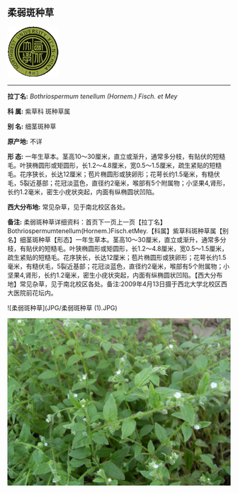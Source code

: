 ## 柔弱斑种草

![西北大学校园网络植物志](JPG/nwu.gif)

---

**拉丁名:**  _Bothriospermum tenellum (Hornem.) Fisch. et Mey_

**科 属:** 紫草科 斑种草属

**别 名:** 细茎斑种草

**原产地:** 不详

**形  态:** 一年生草本。茎高10～30厘米，直立或渐升，通常多分枝，有贴伏的短糙毛。叶狭椭圆形或矩圆形，长1.2～4.8厘米，宽0.5～1.5厘米，疏生紧贴的短糙毛。花序狭长，长达12厘米；苞片椭圆形或狭卵形；花萼长约1.5毫米，有糙伏毛，5裂近基部；花冠淡蓝色，直径约2毫米，喉部有5个附属物；小坚果4,肾形，长约1.2毫米，密生小疣状突起，内面有纵椭圆状凹陷。

**西大分布地:** 常见杂草，见于南北校区各处。

**备注:** 柔弱斑种草详细资料：首页下一页上一页【拉丁名】Bothriospermumtenellum(Hornem.)Fisch.etMey.【科属】紫草科斑种草属【别名】细茎斑种草【形态】一年生草本。茎高10～30厘米，直立或渐升，通常多分枝，有贴伏的短糙毛。叶狭椭圆形或矩圆形，长1.2～4.8厘米，宽0.5～1.5厘米，疏生紧贴的短糙毛。花序狭长，长达12厘米；苞片椭圆形或狭卵形；花萼长约1.5毫米，有糙伏毛，5裂近基部；花冠淡蓝色，直径约2毫米，喉部有5个附属物；小坚果4,肾形，长约1.2毫米，密生小疣状突起，内面有纵椭圆状凹陷。【西大分布地】常见杂草，见于南北校区各处。备注:2009年4月13日摄于西北大学北校区西大医院前花坛内。　

![柔弱斑种草](JPG/柔弱斑种草 (1).JPG) 

![柔弱斑种草](JPG/柔弱斑种草.JPG) 

